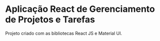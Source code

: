 # Aplicação React de Gerenciamento de Projetos e Tarefas
Projeto criado com as bibliotecas React JS e Material UI.
